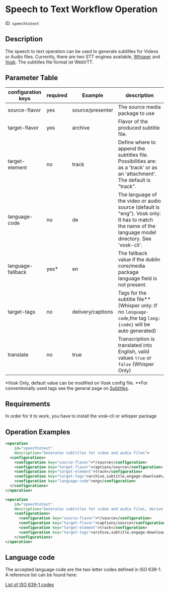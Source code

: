 Speech to Text Workflow Operation
==============================

ID: `speechtotext`

Description
-----------

The speech to text operation can be used to generate subtitles for Videos or Audio files. Currently, there are two STT
engines available, [Whisper](../configuration/transcription.modules/whisper.md) and 
[Vosk](../configuration/transcription.modules/vosk.md). The subtitles file format ist WebVTT.


Parameter Table
---------------

| configuration keys | required | Example           | description                                                                                                                                        |
|--------------------|----------|-------------------|----------------------------------------------------------------------------------------------------------------------------------------------------|
| source-flavor      | yes      | source/presenter  | The source media package to use                                                                                                                    |
| target-flavor      | yes      | archive           | Flavor of the produced subtitle file.                                                                                                              |
| target-element     | no       | track             | Define where to append the subtitles file. Possibilities are: as a 'track' or as an 'attachment'. The default is "track".                          |
| language-code      | no       | de                | The language of the video or audio source (default is "eng"). Vosk only: It has to match the name of the language model directory. See 'vosk-cli'. |
| language-fallback  | yes*     | en                | The fallback value if the dublin core/media package language field is not present.                                                                 |
| target-tags        | no       | delivery/captions | Tags for the subtitle file** (Whisper only: If no `language-code`,the tag `lang:{code}` will be auto generated)                                    |
| translate          | no       | true              | Transcription is translated into English, valid values `true` or `false` (Whisper Only)                                                            |


*Vosk Only, default value can be modified on Vosk config file.
**For conventionally used tags see the general page on [Subtitles](../../modules/subtitles).

Requirements
------------

In order for it to work, you have to install the vosk-cli or whisper package


Operation Examples
------------------

```XML
<operation
    id="speechtotext"
    description="Generates subtitles for video and audio files">
  <configurations>
    <configuration key="source-flavor">*/source</configuration>
    <configuration key="target-flavor">captions/source</configuration>
    <configuration key="target-element">track</configuration>
    <configuration key="target-tags">archive,subtitle,engage-download</configuration>
    <configuration key="language-code">eng</configuration>
  </configurations>
</operation>
```

```XML
<operation
    id="speechtotext"
    description="Generates subtitles for video and audio files, derive language-code from metadata">
    <configurations>
      <configuration key="source-flavor">*/source</configuration>
      <configuration key="target-flavor">captions/source</configuration>
      <configuration key="target-element">track</configuration>
      <configuration key="target-tags">archive,subtitle,engage-download</configuration>
    </configurations>
</operation>
```

Language code
-------------------------

The accepted language code are the two letter codes defined in ISO 639-1. A reference list can be found here:

[List of ISO 639-1 codes](https://en.wikipedia.org/wiki/List_of_ISO_639-1_codes)